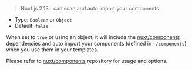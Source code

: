 
> Nuxt.js 2.13+ can scan and auto import your components.

- Type: `Boolean` or `Object`
- Default: `false`

When set to `true` or using an object, it will include the [nuxt/components](https://github.com/nuxt/components) dependencies and auto import your components (defined in `~/components`) when you use them in your templates.

<base-alert type="info">

Please refer to [nuxt/components](https://github.com/nuxt/components) repository for usage and options.

</base-alert>
